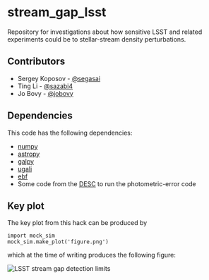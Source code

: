 stream_gap_lsst
===============

Repository for investigations about how sensitive LSST and related
experiments could be to stellar-stream density perturbations.

Contributors
-------------

* Sergey Koposov - [@segasai](https://github.com/segasai)
* Ting Li - [@sazabi4](https://github.com/sazabi4)
* Jo Bovy - [@jobovy](https://github.com/jobovy)

Dependencies
------------

This code has the following dependencies:

* [numpy](https://github.com/numpy/numpy)
* [astropy](https://github.com/astropy/astropy)
* [galpy](https://github.com/jobovy/galpy)
* [ugali](https://github.com/DarkEnergySurvey/ugali)
* [ebf](https://github.com/segasai/ebfpy)
* Some code from the [DESC](https://github.com/LSSTDESC) to run the photometric-error code

Key plot
--------

The key plot from this hack can be produced by
```
import mock_sim
mock_sim.make_plot('figure.png')
```


which at the time of writing produces the following figure:

![LSST stream gap detection limits](halo_limit1.png)


